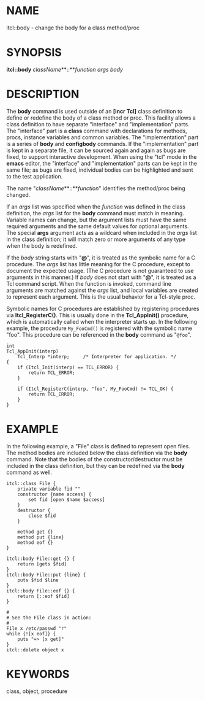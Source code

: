 # NAME

itcl::body - change the body for a class method/proc

# SYNOPSIS

**itcl::body** *className***::***function args body*

# DESCRIPTION

The **body** command is used outside of an **\[incr Tcl\]** class
definition to define or redefine the body of a class method or proc.
This facility allows a class definition to have separate \"interface\"
and \"implementation\" parts. The \"interface\" part is a **class**
command with declarations for methods, procs, instance variables and
common variables. The \"implementation\" part is a series of **body**
and **configbody** commands. If the \"implementation\" part is kept in a
separate file, it can be sourced again and again as bugs are fixed, to
support interactive development. When using the \"tcl\" mode in the
**emacs** editor, the \"interface\" and \"implementation\" parts can be
kept in the same file; as bugs are fixed, individual bodies can be
highlighted and sent to the test application.

The name \"*className***::***function*\" identifies the method/proc
being changed.

If an *args* list was specified when the *function* was defined in the
class definition, the *args* list for the **body** command must match in
meaning. Variable names can change, but the argument lists must have the
same required arguments and the same default values for optional
arguments. The special **args** argument acts as a wildcard when
included in the *args* list in the class definition; it will match zero
or more arguments of any type when the body is redefined.

If the *body* string starts with \"**@**\", it is treated as the
symbolic name for a C procedure. The *args* list has little meaning for
the C procedure, except to document the expected usage. (The C procedure
is not guaranteed to use arguments in this manner.) If *body* does not
start with \"**@**\", it is treated as a Tcl command script. When the
function is invoked, command line arguments are matched against the
*args* list, and local variables are created to represent each argument.
This is the usual behavior for a Tcl-style proc.

Symbolic names for C procedures are established by registering
procedures via **Itcl_RegisterC()**. This is usually done in the
**Tcl_AppInit()** procedure, which is automatically called when the
interpreter starts up. In the following example, the procedure
`My_FooCmd()` is registered with the symbolic name \"foo\". This
procedure can be referenced in the **body** command as \"`@foo`\".

    int
    Tcl_AppInit(interp)
        Tcl_Interp *interp;     /* Interpreter for application. */
    {
        if (Itcl_Init(interp) == TCL_ERROR) {
            return TCL_ERROR;
        }

        if (Itcl_RegisterC(interp, "foo", My_FooCmd) != TCL_OK) {
            return TCL_ERROR;
        }
    }

# EXAMPLE

In the following example, a \"File\" class is defined to represent open
files. The method bodies are included below the class definition via the
**body** command. Note that the bodies of the constructor/destructor
must be included in the class definition, but they can be redefined via
the **body** command as well.

    itcl::class File {
        private variable fid ""
        constructor {name access} {
            set fid [open $name $access]
        }
        destructor {
            close $fid
        }

        method get {}
        method put {line}
        method eof {}
    }

    itcl::body File::get {} {
        return [gets $fid]
    }
    itcl::body File::put {line} {
        puts $fid $line
    }
    itcl::body File::eof {} {
        return [::eof $fid]
    }

    #
    # See the File class in action:
    #
    File x /etc/passwd "r"
    while {![x eof]} {
        puts "=> [x get]"
    }
    itcl::delete object x

# KEYWORDS

class, object, procedure
